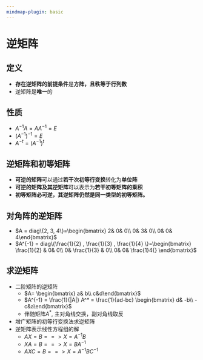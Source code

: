 ```yaml
---
mindmap-plugin: basic
---
```

# 逆矩阵

## 定义
- **存在逆矩阵的前提条件**是**方阵，且秩等于行列数**
- 逆矩阵是**唯一**的

## 性质
- $A^{-1}A=AA^{-1}=E$
- $(A^{-1})^{-1}=E$
- $A^{-t} = (A^{-1})^t$ 

## 逆矩阵和初等矩阵
- **可逆的矩阵**可以通过**若干次初等行变换**转化为**单位阵**
- **可逆的矩阵及其逆矩阵**可以表示为**若干初等矩阵的乘积**
- **初等矩阵必可逆，其逆矩阵仍然是同一类型的初等矩阵。**  

## 对角阵的逆矩阵
- $A = diag\{2, 3, 4\}=\begin{bmatrix}  2&  0& 0\\  0&  3& 0\\  0&  0& 4\end{bmatrix}$
- $A^{-1} = diag\{\frac{1}{2} , \frac{1}{3} , \frac{1}{4} \}=\begin{bmatrix}  \frac{1}{2} &  0& 0\\  0&  \frac{1}{3} & 0\\  0&  0& \frac{1}4{} \end{bmatrix}$

## 求逆矩阵
- 二阶矩阵的逆矩阵
	- $A= \begin{bmatrix}  a& b\\  c&d\end{bmatrix}$
	- $A^{-1} = \frac{1}{|A|} A^* = \frac{1}{ad-bc} \begin{bmatrix}  d& -b\\  -c&a\end{bmatrix}$
	- 伴随矩阵$A^*$, 主对角线交换，副对角线取反
- 增广矩阵的初等行变换法求逆矩阵
- 逆矩阵表示线性方程组的解
	- $AX=B ==>X=A^{-1}B$
	- $XA=B ==>X=BA^{-1}$
	- $AXC=B ==>X=A^{-1}BC^{-1}$
